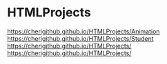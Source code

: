 # HTMLProjects
https://cherigithub.github.io/HTMLProjects/Animation
https://cherigithub.github.io/HTMLProjects/Student
https://cherigithub.github.io/HTMLProjects/
https://cherigithub.github.io/HTMLProjects/
